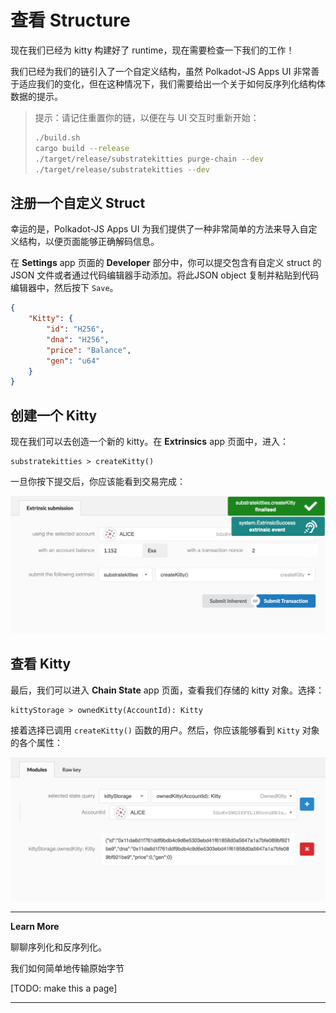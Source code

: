# 查看 Structure

现在我们已经为 kitty 构建好了 runtime，现在需要检查一下我们的工作！

我们已经为我们的链引入了一个自定义结构，虽然 Polkadot-JS Apps UI 非常善于适应我们的变化，但在这种情况下，我们需要给出一个关于如何反序列化结构体数据的提示。

> 提示：请记住重置你的链，以便在与 UI 交互时重新开始：
>
> ```bash
> ./build.sh
> cargo build --release
> ./target/release/substratekitties purge-chain --dev
> ./target/release/substratekitties --dev
> ```

## 注册一个自定义 Struct

幸运的是，Polkadot-JS Apps UI 为我们提供了一种非常简单的方法来导入自定义结构，以便页面能够正确解码信息。

在 **Settings** app 页面的 **Developer** 部分中，你可以提交包含有自定义 struct 的 JSON 文件或者通过代码编辑器手动添加。将此JSON object 复制并粘贴到代码编辑器中，然后按下 `Save`。

```json
{
    "Kitty": {
        "id": "H256",
        "dna": "H256",
        "price": "Balance",
        "gen": "u64"
    }
}
```

## 创建一个 Kitty

现在我们可以去创造一个新的 kitty。在 **Extrinsics** app 页面中，进入：

```
substratekitties > createKitty()
```

一旦你按下提交后，你应该能看到交易完成：

![Image of creating a kitty in the Polkadot-JS Apps UI](../../1/assets/creating-a-kitty.png)

## 查看 Kitty

最后，我们可以进入 **Chain State** app 页面，查看我们存储的 kitty 对象。选择：

```
kittyStorage > ownedKitty(AccountId): Kitty
```

接着选择已调用 `createKitty()` 函数的用户。然后，你应该能够看到 `Kitty` 对象的各个属性：

![Image of viewing a kitty object in the Polkadot UI](../../1/assets/view-kitty.png)

---

**Learn More**

聊聊序列化和反序列化。

我们如何简单地传输原始字节

[TODO: make this a page]

---
